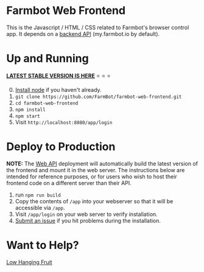 # Farmbot Web Frontend

 This is the Javascript / HTML / CSS related to Farmbot's browser control app. It depends on a [backend API](https://github.com/FarmBot/farmbot-web-app) (my.farmbot.io by default).

# Up and Running

**[LATEST STABLE VERSION IS HERE](https://github.com/FarmBot/farmbot-web-frontend/releases)** :star: :star: :star:

0. [Install node](https://nodejs.org/en/download/) if you haven't already.
1. `git clone https://github.com/FarmBot/farmbot-web-frontend.git`
2. `cd farmbot-web-frontend`
3. `npm install`
4. `npm start`
5. Visit `http://localhost:8080/app/login`

# Deploy to Production

**NOTE:** The [Web API](https://github.com/FarmBot/Farmbot-Web-API) deployment will automatically build the latest version of the frontend and mount it in the web server. The instructions below are intended for reference purposes, or for users who wish to host their frontend code on a different server than their API.

1. run `npm run build`
2. Copy the contents of `/app` into your webserver so that it will be accessible via `/app`.
3. Visit `/app/login` on your web server to verify installation.
4. [Submit an issue](https://github.com/FarmBot/farmbot-web-frontend/issues/new?title=Installation%20Failure) if you hit problems during the installation.

# Want to Help?

[Low Hanging Fruit](https://github.com/FarmBot/farmbot-web-frontend/search?l=typescript&q=TODO&utf8=%E2%9C%93)
